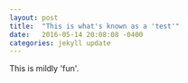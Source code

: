 ```yaml
---
layout: post
title:  "This is what's known as a 'test'"
date:   2016-05-14 20:08:08 -0400
categories: jekyll update
---
```

This is mildly 'fun'.
